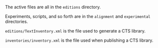 The active files are all in the `editions` directory.

Experiments, scripts, and so forth are in the `alignment` and `experimental` directories.

`editions/TextInventory.xml` is the file used to generate a CTS library.

`inventories/inventory.xml` is the file used when publishing a CTS library.



